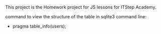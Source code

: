 This project is the Homework project for JS lessons for ITStep Academy.

command to view the structure of the table in sqlite3 command line:
 - pragma table_info(users);